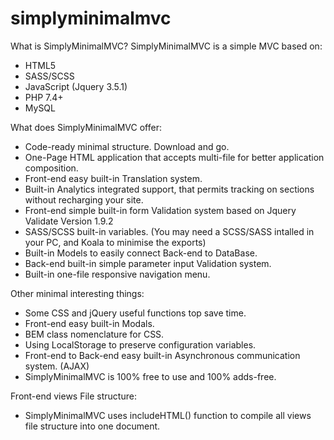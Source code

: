 # simplyminimalmvc

What is SimplyMinimalMVC?
SimplyMinimalMVC is a simple MVC based on:
- HTML5
- SASS/SCSS
- JavaScript (Jquery 3.5.1)
- PHP 7.4+
- MySQL

What does SimplyMinimalMVC offer:
- Code-ready minimal structure. Download and go.
- One-Page HTML application that accepts multi-file for better application composition.
- Front-end easy built-in Translation system.
- Built-in Analytics integrated support, that permits tracking on sections without recharging your site.
- Front-end simple built-in form Validation system based on Jquery Validate Version 1.9.2
- SASS/SCSS built-in variables. (You may need a SCSS/SASS intalled in your PC, and Koala to minimise the exports)
- Built-in Models to easily connect Back-end to DataBase.
- Back-end built-in simple parameter input Validation system.
- Built-in one-file responsive navigation menu.

Other minimal interesting things:
- Some CSS and jQuery useful functions top save time.
- Front-end easy built-in Modals.
- BEM class nomenclature for CSS.
- Using LocalStorage to preserve configuration variables.
- Front-end to Back-end easy built-in Asynchronous communication system. (AJAX)
- SimplyMinimalMVC is 100% free to use and 100% adds-free.

Front-end views
File structure:
- SimplyMinimalMVC uses includeHTML() function to compile all views file structure into one document.
